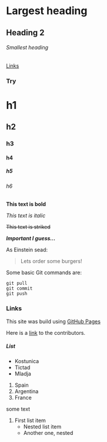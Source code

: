 # Largest heading
## Heading 2
###### Smallest heading

[Links](#links)

### Try

# h1
## h2
### h3
#### h4
##### h5
###### h6

**This text is bold**

*This text is italic*

~~This text is striked~~

***Important I guess...***

As Einstein sead:
> Lets order some burgers!

Some basic Git commands are:
```
git pull
git commit
git push
```

### Links
This site was build using [GitHub Pages](https://pages.github.com)

Here is a [link](/others/contributors.html) to the contributors.

##### List
- Kostunica
- Tictad
- Mladja

1. Spain
2. Argentina
3. France

some text

1. First list item
    - Nested list item
    - Another one, nested
